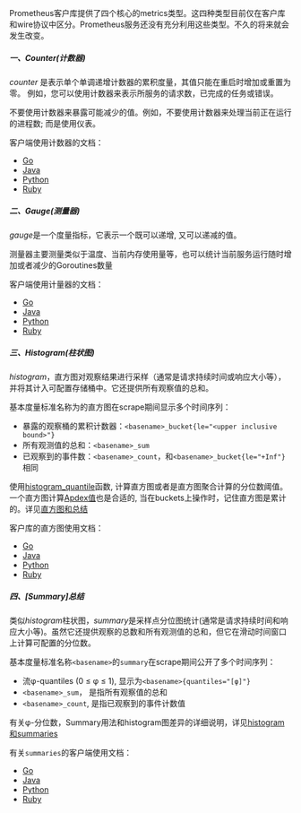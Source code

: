 Prometheus客户库提供了四个核心的metrics类型。这四种类型目前仅在客户库和wire协议中区分。Prometheus服务还没有充分利用这些类型。不久的将来就会发生改变。

##### 一、Counter(计数器)
*counter* 是表示单个单调递增计数器的累积度量，其值只能在重启时增加或重置为零。 例如，您可以使用计数器来表示所服务的请求数，已完成的任务或错误。

不要使用计数器来暴露可能减少的值。例如，不要使用计数器来处理当前正在运行的进程数; 而是使用仪表。

客户端使用计数器的文档：
 - [Go](http://godoc.org/github.com/prometheus/client_golang/prometheus#Counter)
 - [Java](https://github.com/prometheus/client_java/blob/master/simpleclient/src/main/java/io/prometheus/client/Counter.java)
 - [Python](https://github.com/prometheus/client_python#counter)
 - [Ruby](https://github.com/prometheus/client_ruby#counter)

##### 二、Gauge(测量器)
*gauge*是一个度量指标，它表示一个既可以递增, 又可以递减的值。

测量器主要测量类似于温度、当前内存使用量等，也可以统计当前服务运行随时增加或者减少的Goroutines数量

客户端使用计量器的文档：
 - [Go](http://godoc.org/github.com/prometheus/client_golang/prometheus#Gauge)
 - [Java](https://github.com/prometheus/client_java/blob/master/simpleclient/src/main/java/io/prometheus/client/Gauge.java)
 - [Python](https://github.com/prometheus/client_python#gauge)
 - [Ruby](https://github.com/prometheus/client_ruby#gauge)

##### 三、Histogram(柱状图)
*histogram*，直方图对观察结果进行采样（通常是请求持续时间或响应大小等），并将其计入可配置存储桶中。它还提供所有观察值的总和。

基本度量标准名称为<basename>的直方图在scrape期间显示多个时间序列：

 - 暴露的观察桶的累积计数器：`<basename>_bucket{le="<upper inclusive bound>"}`
 - 所有观测值的总和：`<basename>_sum`
 - 已观察到的事件数：`<basename>_count`，和`<basename>_bucket{le="+Inf"}`相同

使用[histogram_quantile](https://prometheus.io/docs/querying/functions/#histogram_quantile)函数, 计算直方图或者是直方图聚合计算的分位数阈值。 一个直方图计算[Apdex值](http://en.wikipedia.org/wiki/Apdex)也是合适的, 当在buckets上操作时，记住直方图是累计的。详见[直方图和总结](https://prometheus.io/docs/practices/histograms)

客户库的直方图使用文档：
 - [Go](http://godoc.org/github.com/prometheus/client_golang/prometheus#Histogram)
 - [Java](https://github.com/prometheus/client_java/blob/master/simpleclient/src/main/java/io/prometheus/client/Histogram.java)
 - [Python](https://github.com/prometheus/client_python#histogram)
 - [Ruby](https://github.com/prometheus/client_ruby#histogram)

##### 四、[Summary]总结
类似*histogram*柱状图，*summary*是采样点分位图统计(通常是请求持续时间和响应大小等)。虽然它还提供观察的总数和所有观测值的总和，但它在滑动时间窗口上计算可配置的分位数。

基本度量标准名称`<basename>`的`summary`在scrape期间公开了多个时间序列：
 - 流φ-quantiles (0 ≤ φ ≤ 1), 显示为`<basename>{quantiles="[φ]"}`
 - `<basename>_sum`， 是指所有观察值的总和
 - `<basename>_count`, 是指已观察到的事件计数值

有关φ-分位数，Summary用法和histogram图差异的详细说明，详见[histogram和summaries](https://prometheus.io/docs/practices/histograms)

有关`summaries`的客户端使用文档：

 - [Go](http://godoc.org/github.com/prometheus/client_golang/prometheus#Summary)
 - [Java](https://github.com/prometheus/client_java/blob/master/simpleclient/src/main/java/io/prometheus/client/Summary.java)
 - [Python](https://github.com/prometheus/client_python#summary)
 - [Ruby](https://github.com/prometheus/client_ruby#summary)
